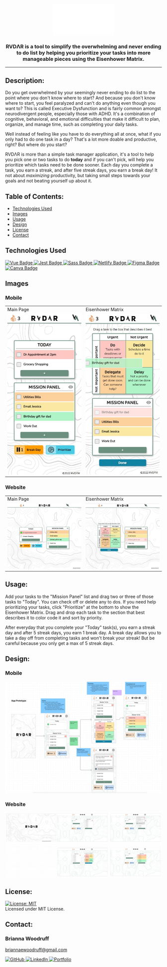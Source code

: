 <div id="header" align="center">
  <img src="src/assets/images/logos/RVDVR-logo-white.svg" width="200"/>

  <h3>RVDΛR is a tool to simplify the overwhelming and never ending to do list by helping you prioritize your tasks into more manageable pieces using the Eisenhower Matrix.</h3>

  ---
</div>

  ## Description:

  Do you get overwhelmed by your seemingly never ending to do list to the point where you don't know where to start? And because you don't know where to start, you feel paralyzed and can't do anything even though you want to? This is called Executive Dysfunction and is fairly common amongst neurodivergent people, especially those with ADHD. It's a combination of cognitive, behavioral, and emotional difficulties that make it difficult to plan, organize, and manage time, such as completing your daily tasks.  
  
  Well instead of feeling like you have to do everything all at once, what if you only had to do one task in a day? That's a lot more doable and productive, right? But where do you start? 
  
  RVDΛR is more than a simple task manager application, it's a tool to help you pick one or two tasks to do **today** and if you can't pick, will help you prioritize which tasks need to be done sooner. Each day you complete a task, you earn a streak, and after five streak days, you earn a break day! It not about *maximizing* productivity, but taking small steps towards your goals and not beating yourself up about it.


## Table of Contents:

  * [Technologies Used](#technologies-used)
  * [Images](#images)
  * [Usage](#usage)
  * [Design](#design)
  * [License](#license)
  * [Contact](#contact)

## Technologies Used

 <a target="_blank" rel="noopener noreferrer" href="https://vuejs.org/">
    <img src="https://img.shields.io/badge/Vue.js-35495E?style=for-the-badge&logo=vuedotjs&logoColor=4FC08D" alt="Vue Badge" style="max-width: 100%;">
 </a>
 <a target="_blank" rel="noopener noreferrer" href="https://jestjs.io/docs/getting-started">
    <img src="https://img.shields.io/badge/Jest-C21325?style=for-the-badge&logo=jest&logoColor=white" alt="Jest Badge" style="max-width: 100%;">
 </a>
 <a target="_blank" rel="noopener noreferrer" href="https://sass-lang.com/">
    <img src="https://img.shields.io/badge/Sass-CC6699?style=for-the-badge&logo=sass&logoColor=white" alt="Sass Badge" style="max-width: 100%;">
 </a>
 <a target="_blank" rel="noopener noreferrer" href="https://www.netlify.com/">
    <img src="https://img.shields.io/badge/Netlify-00C7B7?style=for-the-badge&logo=netlify&logoColor=white" alt="Netlify Badge" style="max-width: 100%;">
 </a>
 <a target="_blank" rel="noopener noreferrer" href="https://www.figma.com/">
    <img src="https://img.shields.io/badge/Figma-F24E1E?style=for-the-badge&logo=figma&logoColor=white" alt="Figma Badge" style="max-width: 100%;">
 </a>
 <a target="_blank" rel="noopener noreferrer" href="https://www.canva.com/">
    <img src="https://img.shields.io/badge/Canva-%2300C4CC.svg?&style=for-the-badge&logo=Canva&logoColor=white" alt="Canva Badge" style="max-width: 100%;">
 </a>

## Images

### Mobile

<div align="center">
   <table>
   <tr>
      <td>Main Page</td>
      <td>Eisenhower Matrix</td>
   </tr>
   <tr>
      <td style="width: 50%;"><img src="src/assets/images/design/RVDVR-Screenshot-Mobile1.jpg" alt="RVDVR Main Page Mobile"></td>
      <td style="width: 50%;"><img src="src/assets/images/design/RVDVR-Screenshot-Mobile2.jpg" alt="RVDVR Eisenhower Matrix Mobile"></td>
   </tr>
   </table>
</div>

### Website

<div align="center">
   <table>
   <tr>
      <td>Main Page</td>
      <td>Eisenhower Matrix</td>
   </tr>
   <tr>
      <td style="width: 50%;"><img src="src/assets/images/design/RVDVR-Screenshot1.jpg"  alt="RVDVR Main Page"></td>
      <td style="width: 50%;"><img src="src/assets/images/design/RVDVR-Screenshot2.jpg" alt="RVDVR Eisenhower Matrix"></td>
   </tr>
   </table>
</div>

## Usage:

Add your tasks to the "Mission Panel" list and drag two or three of those tasks to "Today". You can check off or delete any to dos. If you need help prioritizing your tasks, click "Prioritize" at the bottom to show the Eisenhower Matrix. Drag and drop each task to the section that best describes it to color code it and sort by priority.  

After everyday that you complete your "Today" task(s), you earn a streak day and after 5 streak days, you earn 1 break day. A break day allows you to take a day off from completing tasks and won't break your streak! But be careful because you only get a max of 5 streak days.

## Design:

### Mobile

![Mobile Design](./src/assets/images/design/RVDVR-figma-mobile.jpg)

### Website

![Web Design](./src/assets/images/design/RVDVR-figma-web.jpg)

## License: 

  [![License: MIT](https://img.shields.io/badge/License-MIT-yellow.svg)](https://opensource.org/licenses/MIT)  
  Licensed under MIT License.

## Contact:

### Brianna Woodruff  

briannaewoodruff@gmail.com

<a target="_blank" rel="noopener noreferrer" href="https://github.com/briannawoodruff">
    <img src="https://img.shields.io/badge/GitHub-100000?style=for-the-badge&logo=github&logoColor=white" alt="GitHub" style="max-width: 100%;">
</a>
<a target="_blank" rel="noopener noreferrer" href="https://www.linkedin.com/in/briannaewoodruff/">
    <img src="https://img.shields.io/badge/LinkedIn-0077B5?style=for-the-badge&logo=linkedin&logoColor=white" alt="LinkedIn" style="max-width: 100%;">
</a>
<a target="_blank" rel="noopener noreferrer" href="https://www.linkedin.com/in/briannaewoodruff/">
    <img src="https://img.shields.io/badge/Portfolio-EA4C89?style=for-the-badge&logo=About.me&logoColor=white" alt="Portfolio" style="max-width: 100%;">
</a>
